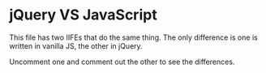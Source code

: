 # jQuery VS JavaScript

This file has two IIFEs that do the same thing. The only difference is one is written in vanilla JS, the other in jQuery. 

Uncomment one and comment out the other to see the differences.